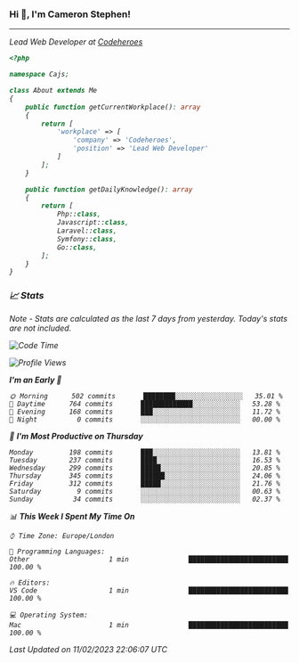 ### Hi 👋, I'm Cameron Stephen!
<hr>
<p><em>Lead Web Developer at <a href="https://codeheroes.co.uk">Codeheroes</a></p>


```php
<?php

namespace Cajs;

class About extends Me
{
    public function getCurrentWorkplace(): array
    {
        return [
            'workplace' => [
                'company' => 'Codeheroes',
                'position' => 'Lead Web Developer'
            ]
        ];
    }

    public function getDailyKnowledge(): array
    {
        return [
            Php::class,
            Javascript::class,
            Laravel::class,
            Symfony::class,
            Go::class,
        ];
    }
}
```

### 📈 Stats
<p><em>Note - Stats are calculated as the last 7 days from yesterday. Today's stats are not included.</em></p>


<!--START_SECTION:waka-->
![Code Time](http://img.shields.io/badge/Code%20Time-3%2C250%20hrs%2044%20mins-blue)

![Profile Views](http://img.shields.io/badge/Profile%20Views-0-blue)

**I'm an Early 🐤** 

```text
🌞 Morning      502 commits       ████████░░░░░░░░░░░░░░░░░   35.01 % 
🌆 Daytime      764 commits       █████████████░░░░░░░░░░░░   53.28 % 
🌃 Evening      168 commits       ███░░░░░░░░░░░░░░░░░░░░░░   11.72 % 
🌙 Night          0 commits       ░░░░░░░░░░░░░░░░░░░░░░░░░   00.00 % 

```
📅 **I'm Most Productive on Thursday** 

```text
Monday         198 commits       ███░░░░░░░░░░░░░░░░░░░░░░   13.81 % 
Tuesday        237 commits       ████░░░░░░░░░░░░░░░░░░░░░   16.53 % 
Wednesday      299 commits       █████░░░░░░░░░░░░░░░░░░░░   20.85 % 
Thursday       345 commits       ██████░░░░░░░░░░░░░░░░░░░   24.06 % 
Friday         312 commits       █████░░░░░░░░░░░░░░░░░░░░   21.76 % 
Saturday         9 commits       ░░░░░░░░░░░░░░░░░░░░░░░░░   00.63 % 
Sunday          34 commits       ░░░░░░░░░░░░░░░░░░░░░░░░░   02.37 % 

```


📊 **This Week I Spent My Time On** 

```text
⌚︎ Time Zone: Europe/London

💬 Programming Languages: 
Other                    1 min               █████████████████████████   100.00 % 

🔥 Editors: 
VS Code                  1 min               █████████████████████████   100.00 % 

💻 Operating System: 
Mac                      1 min               █████████████████████████   100.00 % 

```


 Last Updated on 11/02/2023 22:06:07 UTC
<!--END_SECTION:waka-->
